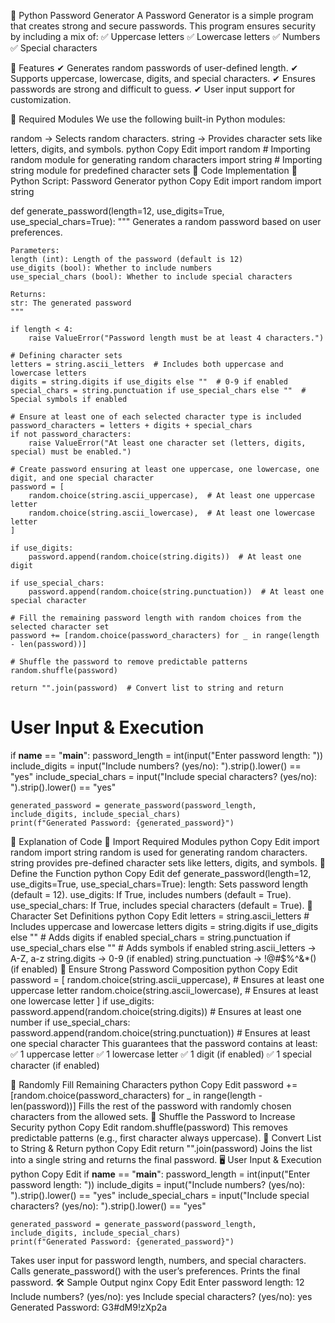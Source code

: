 🔐 Python Password Generator
A Password Generator is a simple program that creates strong and secure passwords. This program ensures security by including a mix of:
✅ Uppercase letters
✅ Lowercase letters
✅ Numbers
✅ Special characters

📌 Features
✔ Generates random passwords of user-defined length.
✔ Supports uppercase, lowercase, digits, and special characters.
✔ Ensures passwords are strong and difficult to guess.
✔ User input support for customization.

📜 Required Modules
We use the following built-in Python modules:

random → Selects random characters.
string → Provides character sets like letters, digits, and symbols.
python
Copy
Edit
import random  # Importing random module for generating random characters
import string  # Importing string module for predefined character sets
📝 Code Implementation
🚀 Python Script: Password Generator
python
Copy
Edit
import random
import string

def generate_password(length=12, use_digits=True, use_special_chars=True):
    """
    Generates a random password based on user preferences.

    Parameters:
    length (int): Length of the password (default is 12)
    use_digits (bool): Whether to include numbers
    use_special_chars (bool): Whether to include special characters

    Returns:
    str: The generated password
    """
    
    if length < 4:
        raise ValueError("Password length must be at least 4 characters.")

    # Defining character sets
    letters = string.ascii_letters  # Includes both uppercase and lowercase letters
    digits = string.digits if use_digits else ""  # 0-9 if enabled
    special_chars = string.punctuation if use_special_chars else ""  # Special symbols if enabled

    # Ensure at least one of each selected character type is included
    password_characters = letters + digits + special_chars
    if not password_characters:
        raise ValueError("At least one character set (letters, digits, special) must be enabled.")

    # Create password ensuring at least one uppercase, one lowercase, one digit, and one special character
    password = [
        random.choice(string.ascii_uppercase),  # At least one uppercase letter
        random.choice(string.ascii_lowercase),  # At least one lowercase letter
    ]

    if use_digits:
        password.append(random.choice(string.digits))  # At least one digit
    
    if use_special_chars:
        password.append(random.choice(string.punctuation))  # At least one special character

    # Fill the remaining password length with random choices from the selected character set
    password += [random.choice(password_characters) for _ in range(length - len(password))]

    # Shuffle the password to remove predictable patterns
    random.shuffle(password)

    return "".join(password)  # Convert list to string and return

# User Input & Execution
if __name__ == "__main__":
    password_length = int(input("Enter password length: "))
    include_digits = input("Include numbers? (yes/no): ").strip().lower() == "yes"
    include_special_chars = input("Include special characters? (yes/no): ").strip().lower() == "yes"

    generated_password = generate_password(password_length, include_digits, include_special_chars)
    print(f"Generated Password: {generated_password}")
📌 Explanation of Code
🔹 Import Required Modules
python
Copy
Edit
import random
import string
random is used for generating random characters.
string provides pre-defined character sets like letters, digits, and symbols.
🔹 Define the Function
python
Copy
Edit
def generate_password(length=12, use_digits=True, use_special_chars=True):
length: Sets password length (default = 12).
use_digits: If True, includes numbers (default = True).
use_special_chars: If True, includes special characters (default = True).
🔹 Character Set Definitions
python
Copy
Edit
letters = string.ascii_letters  # Includes uppercase and lowercase letters
digits = string.digits if use_digits else ""  # Adds digits if enabled
special_chars = string.punctuation if use_special_chars else ""  # Adds symbols if enabled
string.ascii_letters → A-Z, a-z
string.digits → 0-9 (if enabled)
string.punctuation → !@#$%^&*() (if enabled)
🔹 Ensure Strong Password Composition
python
Copy
Edit
password = [
    random.choice(string.ascii_uppercase),  # Ensures at least one uppercase letter
    random.choice(string.ascii_lowercase),  # Ensures at least one lowercase letter
]
if use_digits:
    password.append(random.choice(string.digits))  # Ensures at least one number
if use_special_chars:
    password.append(random.choice(string.punctuation))  # Ensures at least one special character
This guarantees that the password contains at least:
✅ 1 uppercase letter
✅ 1 lowercase letter
✅ 1 digit (if enabled)
✅ 1 special character (if enabled)

🔹 Randomly Fill Remaining Characters
python
Copy
Edit
password += [random.choice(password_characters) for _ in range(length - len(password))]
Fills the rest of the password with randomly chosen characters from the allowed sets.
🔹 Shuffle the Password to Increase Security
python
Copy
Edit
random.shuffle(password)
This removes predictable patterns (e.g., first character always uppercase).
🔹 Convert List to String & Return
python
Copy
Edit
return "".join(password)
Joins the list into a single string and returns the final password.
🖥 User Input & Execution
python
Copy
Edit
if __name__ == "__main__":
    password_length = int(input("Enter password length: "))
    include_digits = input("Include numbers? (yes/no): ").strip().lower() == "yes"
    include_special_chars = input("Include special characters? (yes/no): ").strip().lower() == "yes"

    generated_password = generate_password(password_length, include_digits, include_special_chars)
    print(f"Generated Password: {generated_password}")
Takes user input for password length, numbers, and special characters.
Calls generate_password() with the user’s preferences.
Prints the final password.
🛠 Sample Output
nginx
Copy
Edit
Enter password length: 12
Include numbers? (yes/no): yes
Include special characters? (yes/no): yes
Generated Password: G3#dM9!zXp2a
